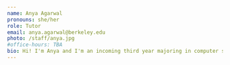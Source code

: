 ```yaml
---
name: Anya Agarwal
pronouns: she/her
role: Tutor
email: anya.agarwal@berkeley.edu
photo: /staff/anya.jpg
#office-hours: TBA
bio: Hi! I'm Anya and I'm an incoming third year majoring in computer science. I love playing Stardew Valley, playing tennis, and consuming maybe too much coffee. Feel free to reach out anytime with questions or just to chat :)
---
```

